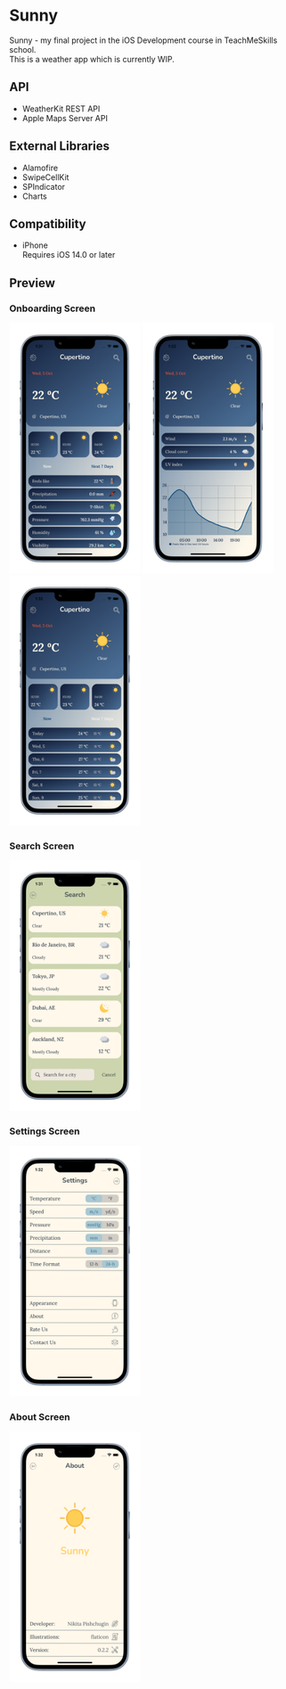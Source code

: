# Sunny
Sunny - my final project in the iOS Development course in TeachMeSkills school.<br>
This is a weather app which is currently WIP.

## API
- WeatherKit REST API
- Apple Maps Server API

## External Libraries
- Alamofire
- SwipeCellKit
- SPIndicator
- Charts

## Compatibility
- iPhone<br>
Requires iOS 14.0 or later<br>

## Preview
### Onboarding Screen
<img src="./ScreenShots/1.png" width=235,75 height=450>
<img src="./ScreenShots/2.png" width=235,75 height=450>
<img src="./ScreenShots/3.png" width=235,75 height=450>

### Search Screen
<img src="./ScreenShots/4.png" width=235,75 height=450>

### Settings Screen
<img src="./ScreenShots/5.png" width=235,75 height=450>

### About Screen
<img src="./ScreenShots/6.png" width=235,75 height=450>
